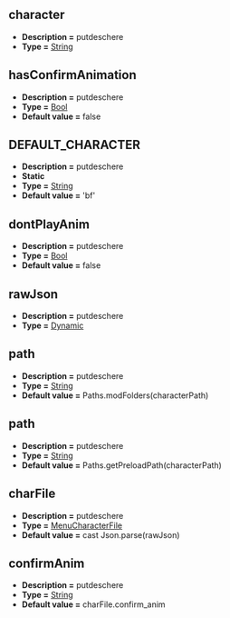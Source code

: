 ## character
* **Description =** putdeschere
* **Type =** [String](https://api.haxeflixel.com/String.html)

## hasConfirmAnimation
* **Description =** putdeschere
* **Type =** [Bool](https://api.haxeflixel.com/Bool.html)
* **Default value =** false

## DEFAULT_CHARACTER
* **Description =** putdeschere
* **Static**
* **Type =** [String](https://api.haxeflixel.com/String.html)
* **Default value =** 'bf'

## dontPlayAnim
* **Description =** putdeschere
* **Type =** [Bool](https://api.haxeflixel.com/Bool.html)
* **Default value =** false

## rawJson
* **Description =** putdeschere
* **Type =** [Dynamic](https://api.haxeflixel.com/Dynamic.html)

## path
* **Description =** putdeschere
* **Type =** [String](https://api.haxeflixel.com/String.html)
* **Default value =** Paths.modFolders(characterPath)

## path
* **Description =** putdeschere
* **Type =** [String](https://api.haxeflixel.com/String.html)
* **Default value =** Paths.getPreloadPath(characterPath)

## charFile
* **Description =** putdeschere
* **Type =** [MenuCharacterFile](https://api.haxeflixel.com/MenuCharacterFile.html)
* **Default value =** cast Json.parse(rawJson)

## confirmAnim
* **Description =** putdeschere
* **Type =** [String](https://api.haxeflixel.com/String.html)
* **Default value =** charFile.confirm_anim

